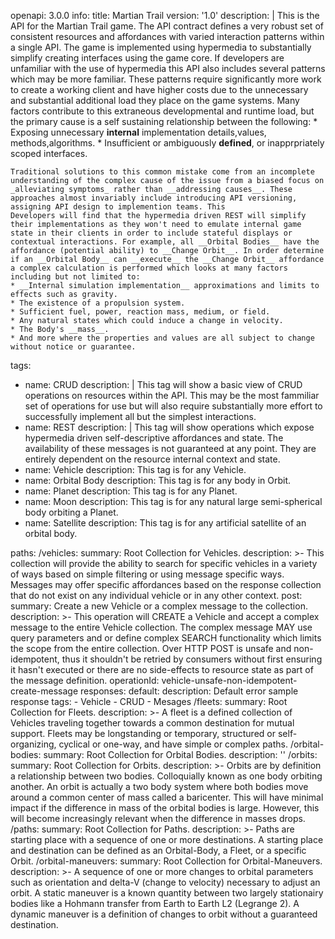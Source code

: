 openapi: 3.0.0
info:
  title: Martian Trail
  version: '1.0'
  description: |
    This is the API for the Martian Trail game. The API contract defines a very robust set of consistent resources and affordances with varied interaction patterns within a single API. The game is implemented using hypermedia to substantially simplify creating interfaces using the game core. If developers are unfamiliar with the use of hypermedia this API also includes several patterns which may be more familiar. These patterns require significantly more work to create a working client and have higher costs due to the unnecessary and substantial additional load they place on the game systems. Many factors contribute to this extraneous developmental and runtime load, but the primary cause is a self sustaining relationship between the following:
    * Exposing unnecessary __internal__ implementation details,values, methods,algorithms.
    * Insufficient or ambiguously __defined__, or inapprpriately scoped interfaces.
    
    Traditional solutions to this common mistake come from an incomplete understanding of the complex cause of the issue from a biased focus on _alleviating symptoms_ rather than __addressing causes__. These approaches almost invariably include introducing API versioning, assigning API design to implemention teams. This 
    Developers will find that the hypermedia driven REST will simplify their implementations as they won't need to emulate internal game state in their clients in order to include stateful displays or contextual interactions. For example, all __Orbital Bodies__ have the affordance (potential ability) to __Change Orbit__. In order determine if an __Orbital Body__ can __execute__ the __Change Orbit__ affordance a complex calculation is performed which looks at many factors including but not limited to: 
    * __Internal simulation implementation__ approximations and limits to effects such as gravity.
    * The existence of a propulsion system.
    * Sufficient fuel, power, reaction mass, medium, or field.
    * Any natural states which could induce a change in velocity.
    * The Body's __mass__.
    * And more where the properties and values are all subject to change without notice or guarantee.
tags:
  - name: CRUD
    description:
      |
      This tag will show a basic view of CRUD operations on resources within the API. This may be the most fammiliar set of operations for use but will also require substantially more effort to successfully implement all but the simplest interactions.
  - name: REST
    description:
      |
      This tag will show operations which expose hypermedia driven self-descriptive affordances and state. The availability of these messages is not guaranteed at any point. They are entirely dependent on the resource internal context and state.
  - name: Vehicle
    description: This tag is for any Vehicle.
  - name: Orbital Body
    description: This tag is for any body in Orbit.
  - name: Planet
    description: This tag is for any Planet.
  - name: Moon
    description: This tag is for any natural large semi-spherical body orbiting a Planet.
  - name: Satellite
    description: This tag is for any artificial satellite of an orbital body.
  
paths:
  /vehicles:
    summary: Root Collection for Vehicles.
    description: >-
      This collection will provide the ability to search for specific vehicles
      in a variety of ways based on simple filtering or using message specific
      ways. Messages may offer specific affordances based on the response
      collection that do not exist on any individual vehicle or in any other
      context.
    post:
      summary: Create a new Vehicle or a complex message to the collection.
      description: >-
        This operation will CREATE a Vehicle and accept a complex message to the
        entire Vehicle collection. The complex message MAY use query parameters
        and or define complex SEARCH functionality which limits the scope from
        the entire collection. Over HTTP POST is unsafe and non-idempotent, thus
        it shouldn't be retried by consumers without first ensuring it hasn't
        executed or there are no side-effects to resource state as part of the
        message definition.
      operationId: vehicle-unsafe-non-idempotent-create-message
      responses:
        default:
          description: Default error sample response
      tags:
        - Vehicle
        - CRUD
        - Mesages
  /fleets:
    summary: Root Collection for Fleets.
    description: >-
      A fleet is a defined collection of Vehicles traveling together towards a
      common destination for mutual support. Fleets may be longstanding or
      temporary, structured or self-organizing, cyclical or one-way, and have
      simple or complex paths.
  /orbital-bodies:
    summary: Root Collection for Orbital Bodies.
    description: ''
  /orbits:
    summary: Root Collection for Orbits.
    description: >-
      Orbits are by definition a relationship between two bodies. Colloquially
      known as one body orbiting another. An orbit is actually a two body system
      where both bodies move around a common center of mass called a baricenter.
      This will have minimal impact if the difference in mass of the orbital
      bodies is large. However, this will become increasingly relevant when the
      difference in masses drops.
  /paths:
    summary: Root Collection for Paths.
    description: >-
      Paths are starting place with a sequence of one or more destinations. A
      starting place and destination can be defined as an Orbital-Body, a Fleet,
      or a specific Orbit.
  /orbital-maneuvers:
    summary: Root Collection for Orbital-Maneuvers.
    description: >-
      A sequence of one or more changes to orbital parameters such as
      orientation and delta-V (change to velocity) necessary to adjust an orbit.
      A static maneuver is a known quantity between two largely stationairy
      bodies like a Hohmann transfer from Earth to Earth L2 (Legrange 2). A
      dynamic maneuver is a definition of changes to orbit without a guaranteed
      destination.

